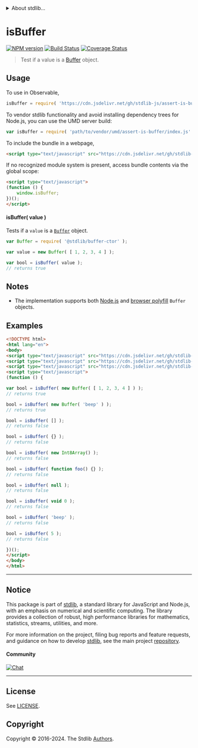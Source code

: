 <!--

@license Apache-2.0

Copyright (c) 2018 The Stdlib Authors.

Licensed under the Apache License, Version 2.0 (the "License");
you may not use this file except in compliance with the License.
You may obtain a copy of the License at

   http://www.apache.org/licenses/LICENSE-2.0

Unless required by applicable law or agreed to in writing, software
distributed under the License is distributed on an "AS IS" BASIS,
WITHOUT WARRANTIES OR CONDITIONS OF ANY KIND, either express or implied.
See the License for the specific language governing permissions and
limitations under the License.

-->


<details>
  <summary>
    About stdlib...
  </summary>
  <p>We believe in a future in which the web is a preferred environment for numerical computation. To help realize this future, we've built stdlib. stdlib is a standard library, with an emphasis on numerical and scientific computation, written in JavaScript (and C) for execution in browsers and in Node.js.</p>
  <p>The library is fully decomposable, being architected in such a way that you can swap out and mix and match APIs and functionality to cater to your exact preferences and use cases.</p>
  <p>When you use stdlib, you can be absolutely certain that you are using the most thorough, rigorous, well-written, studied, documented, tested, measured, and high-quality code out there.</p>
  <p>To join us in bringing numerical computing to the web, get started by checking us out on <a href="https://github.com/stdlib-js/stdlib">GitHub</a>, and please consider <a href="https://opencollective.com/stdlib">financially supporting stdlib</a>. We greatly appreciate your continued support!</p>
</details>

# isBuffer

[![NPM version][npm-image]][npm-url] [![Build Status][test-image]][test-url] [![Coverage Status][coverage-image]][coverage-url] <!-- [![dependencies][dependencies-image]][dependencies-url] -->

> Test if a value is a [Buffer][node-buffer] object.



<section class="usage">

## Usage

To use in Observable,

```javascript
isBuffer = require( 'https://cdn.jsdelivr.net/gh/stdlib-js/assert-is-buffer@v0.2.0-umd/browser.js' )
```

To vendor stdlib functionality and avoid installing dependency trees for Node.js, you can use the UMD server build:

```javascript
var isBuffer = require( 'path/to/vendor/umd/assert-is-buffer/index.js' )
```

To include the bundle in a webpage,

```html
<script type="text/javascript" src="https://cdn.jsdelivr.net/gh/stdlib-js/assert-is-buffer@v0.2.0-umd/browser.js"></script>
```

If no recognized module system is present, access bundle contents via the global scope:

```html
<script type="text/javascript">
(function () {
    window.isBuffer;
})();
</script>
```

#### isBuffer( value )

Tests if a `value` is a [`Buffer`][node-buffer] object.

<!-- TODO: update once Buffer wrapper -->

<!-- eslint-disable no-buffer-constructor -->

```javascript
var Buffer = require( '@stdlib/buffer-ctor' );

var value = new Buffer( [ 1, 2, 3, 4 ] );

var bool = isBuffer( value );
// returns true
```

</section>

<!-- /.usage -->

<section class="notes">

## Notes

-   The implementation supports both [Node.js][node-buffer] and [browser polyfill][browser-buffer] `Buffer` objects.

</section>

<!-- /.notes -->

<section class="examples">

## Examples

<!-- TODO: update once Buffer wrapper -->

<!-- eslint no-undef: "error" -->

<!-- eslint-disable no-buffer-constructor, no-restricted-syntax, no-empty-function -->

```html
<!DOCTYPE html>
<html lang="en">
<body>
<script type="text/javascript" src="https://cdn.jsdelivr.net/gh/stdlib-js/array-int8@umd/browser.js"></script>
<script type="text/javascript" src="https://cdn.jsdelivr.net/gh/stdlib-js/buffer-ctor@umd/browser.js"></script>
<script type="text/javascript" src="https://cdn.jsdelivr.net/gh/stdlib-js/assert-is-buffer@v0.2.0-umd/browser.js"></script>
<script type="text/javascript">
(function () {

var bool = isBuffer( new Buffer( [ 1, 2, 3, 4 ] ) );
// returns true

bool = isBuffer( new Buffer( 'beep' ) );
// returns true

bool = isBuffer( [] );
// returns false

bool = isBuffer( {} );
// returns false

bool = isBuffer( new Int8Array() );
// returns false

bool = isBuffer( function foo() {} );
// returns false

bool = isBuffer( null );
// returns false

bool = isBuffer( void 0 );
// returns false

bool = isBuffer( 'beep' );
// returns false

bool = isBuffer( 5 );
// returns false

})();
</script>
</body>
</html>
```

</section>

<!-- /.examples -->

<!-- Section for related `stdlib` packages. Do not manually edit this section, as it is automatically populated. -->

<section class="related">

</section>

<!-- /.related -->

<!-- Section for all links. Make sure to keep an empty line after the `section` element and another before the `/section` close. -->


<section class="main-repo" >

* * *

## Notice

This package is part of [stdlib][stdlib], a standard library for JavaScript and Node.js, with an emphasis on numerical and scientific computing. The library provides a collection of robust, high performance libraries for mathematics, statistics, streams, utilities, and more.

For more information on the project, filing bug reports and feature requests, and guidance on how to develop [stdlib][stdlib], see the main project [repository][stdlib].

#### Community

[![Chat][chat-image]][chat-url]

---

## License

See [LICENSE][stdlib-license].


## Copyright

Copyright &copy; 2016-2024. The Stdlib [Authors][stdlib-authors].

</section>

<!-- /.stdlib -->

<!-- Section for all links. Make sure to keep an empty line after the `section` element and another before the `/section` close. -->

<section class="links">

[npm-image]: http://img.shields.io/npm/v/@stdlib/assert-is-buffer.svg
[npm-url]: https://npmjs.org/package/@stdlib/assert-is-buffer

[test-image]: https://github.com/stdlib-js/assert-is-buffer/actions/workflows/test.yml/badge.svg?branch=v0.2.0
[test-url]: https://github.com/stdlib-js/assert-is-buffer/actions/workflows/test.yml?query=branch:v0.2.0

[coverage-image]: https://img.shields.io/codecov/c/github/stdlib-js/assert-is-buffer/main.svg
[coverage-url]: https://codecov.io/github/stdlib-js/assert-is-buffer?branch=main

<!--

[dependencies-image]: https://img.shields.io/david/stdlib-js/assert-is-buffer.svg
[dependencies-url]: https://david-dm.org/stdlib-js/assert-is-buffer/main

-->

[chat-image]: https://img.shields.io/gitter/room/stdlib-js/stdlib.svg
[chat-url]: https://app.gitter.im/#/room/#stdlib-js_stdlib:gitter.im

[stdlib]: https://github.com/stdlib-js/stdlib

[stdlib-authors]: https://github.com/stdlib-js/stdlib/graphs/contributors

[umd]: https://github.com/umdjs/umd
[es-module]: https://developer.mozilla.org/en-US/docs/Web/JavaScript/Guide/Modules

[deno-url]: https://github.com/stdlib-js/assert-is-buffer/tree/deno
[deno-readme]: https://github.com/stdlib-js/assert-is-buffer/blob/deno/README.md
[umd-url]: https://github.com/stdlib-js/assert-is-buffer/tree/umd
[umd-readme]: https://github.com/stdlib-js/assert-is-buffer/blob/umd/README.md
[esm-url]: https://github.com/stdlib-js/assert-is-buffer/tree/esm
[esm-readme]: https://github.com/stdlib-js/assert-is-buffer/blob/esm/README.md
[branches-url]: https://github.com/stdlib-js/assert-is-buffer/blob/main/branches.md

[stdlib-license]: https://raw.githubusercontent.com/stdlib-js/assert-is-buffer/main/LICENSE

[node-buffer]: http://nodejs.org/api/buffer.html

[browser-buffer]: https://github.com/feross/buffer

</section>

<!-- /.links -->

